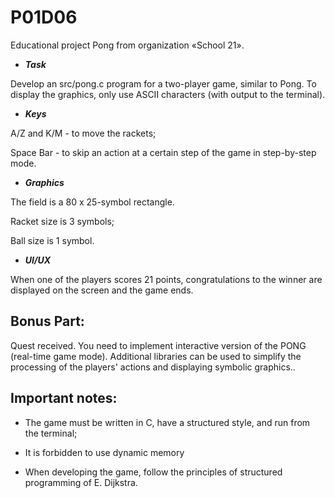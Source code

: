 # P01D06 
Educational project Pong from organization «School 21».

* ***Task***

Develop an src/pong.c program for a two-player game, 
similar to Pong. To display the graphics, only use ASCII characters (with output 
to the terminal).

* ***Keys***

A/Z and K/M - to move the rackets;

Space Bar - to skip an action at a certain step of the game in step-by-step mode.

* ***Graphics***

The field is a 80 x 25-symbol rectangle.

Racket size is 3 symbols; 

Ball size is 1 symbol.

* ***UI/UX***

When one of the players scores 21 points, congratulations to the winner are displayed on the screen and the game ends.

## Bonus Part:
Quest received. You need to implement interactive version of the PONG (real-time game mode). Additional 
libraries can be used to simplify the processing of the players' actions and displaying symbolic graphics..

## Important notes:

* The game must be written in C, have a structured style, and run from the terminal; 

* It is forbidden to use dynamic memory

* When developing the game, follow 
the principles of structured programming of E. Dijkstra.
